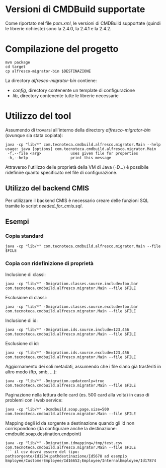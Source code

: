 # Versioni di CMDBuild supportate

Come riportato nel file *pom.xml*, le versioni di CMDBuild supportate (quindi le librerie richieste) sono la 2.4.0, la 2.4.1 e la 2.4.2.

# Compilazione del progetto

```
mvn package
cd target
cp alfresco-migrator-bin $DESTINAZIONE
```

La directory *alfresco-migrator-bin* contiene:

* *config*, directory contenente un template di configurazione
* *lib*, directory contenente tutte le librerie necessarie

# Utilizzo del tool

Assumendo di trovarsi all'interno della directory *alfresco-migrator-bin* (ovunque sia stata copiata):

```
java -cp "lib/*" com.tecnoteca.cmdbuild.alfresco.migrator.Main --help
usage: java [options] com.tecnoteca.cmdbuild.alfresco.migrator.Main
 -f,--file <arg>             uses given file for properties
 -h,--help                   print this message
```

Attraverso l'utilizzo delle proprietà della VM di Java (*-D...*) è possibile ridefinire quanto specificato nel file di configurazione.

## Utilizzo del backend CMIS

Per utilizzare il backend CMIS è necessario creare delle funzioni SQL tramite lo script *needed_for_cmis.sql*.

## Esempi

### Copia standard

```
java -cp "lib/*" com.tecnoteca.cmdbuild.alfresco.migrator.Main --file $FILE
```

### Copia con ridefinizione di proprietà

Inclusione di classi:
```
java -cp "lib/*" -Dmigration.classes.source.include=foo,bar com.tecnoteca.cmdbuild.alfresco.migrator.Main --file $FILE
```

Esclusione di classi:
```
java -cp "lib/*" -Dmigration.classes.source.exclude=foo,bar com.tecnoteca.cmdbuild.alfresco.migrator.Main --file $FILE
```

Inclusione di id:
```
java -cp "lib/*" -Dmigration.ids.source.include=123,456 com.tecnoteca.cmdbuild.alfresco.migrator.Main --file $FILE
```

Esclusione di id:
```
java -cp "lib/*" -Dmigration.ids.source.exclude=123,456 com.tecnoteca.cmdbuild.alfresco.migrator.Main --file $FILE
```

Aggiornamento dei soli metadati, assumendo che i file siano già trasferiti in altro modo (ftp, smb, ...):
```
java -cp "lib/*" -Dmigration.updateonly=true com.tecnoteca.cmdbuild.alfresco.migrator.Main --file $FILE
```

Paginazione nella lettura delle card (es. 500 card alla volta) in caso di problemi con i web service:
```
java -cp "lib/*" -Dcmdbuild.soap.page.size=500 com.tecnoteca.cmdbuild.alfresco.migrator.Main --file $FILE
```

Mapping degli id da sorgente a destinazione quando gli id non corrispondono (da configurare anche la destinazione: cmdbuild.soap.destination.endpoint)
```
java -cp "lib/*" -Dmigration.idmapping=/tmp/test.csv com.tecnoteca.cmdbuild.alfresco.migrator.Main --file $FILE
``` il csv dovrà essere del tipo: pathsorgente/Id1234;pathdestinazione/Id5678 ad esempio Employee/CustomerEmployee/Id16652;Employee/InternalEmployee/Id17874
